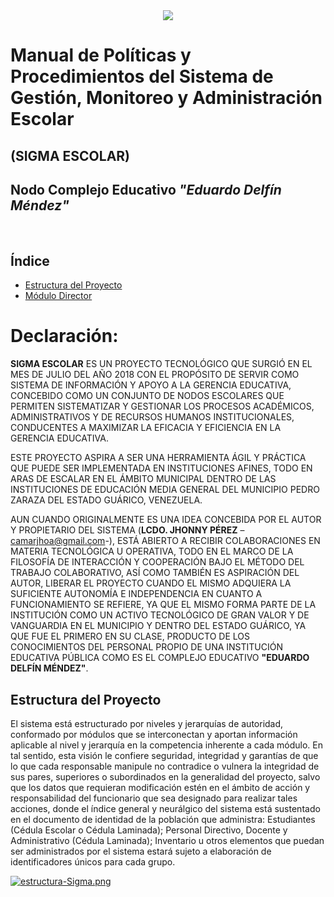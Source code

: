 <center>
   <a href="http:/cbitzaraza.com.ve/"><img src="https://i.pinimg.com/474x/aa/7a/1c/aa7a1ccaf2bfbca53eb46f9c3f8d8388.jpg" /></a>
</center>

# Manual de Políticas y Procedimientos del Sistema de Gestión, Monitoreo y Administración Escolar

## **(SIGMA ESCOLAR)**

## Nodo Complejo Educativo ***"Eduardo Delfín Méndez"***<br>
<br>

## Índice
* [Estructura del Proyecto](#estructura-del-proyecto)
* [Módulo Director](Director)
# Declaración:

**SIGMA ESCOLAR** ES UN PROYECTO TECNOLÓGICO QUE SURGIÓ EN EL MES DE JULIO DEL AÑO 2018 CON EL PROPÓSITO DE SERVIR COMO SISTEMA DE INFORMACIÓN Y APOYO A LA GERENCIA EDUCATIVA, CONCEBIDO COMO UN CONJUNTO DE NODOS ESCOLARES QUE PERMITEN SISTEMATIZAR Y GESTIONAR LOS PROCESOS ACADÉMICOS, ADMINISTRATIVOS Y DE RECURSOS HUMANOS INSTITUCIONALES, CONDUCENTES A MAXIMIZAR LA EFICACIA Y EFICIENCIA EN LA GERENCIA EDUCATIVA.

ESTE PROYECTO ASPIRA A SER UNA HERRAMIENTA ÁGIL Y PRÁCTICA QUE PUEDE SER IMPLEMENTADA EN INSTITUCIONES AFINES, TODO EN ARAS DE ESCALAR EN EL ÁMBITO MUNICIPAL  DENTRO DE LAS INSTITUCIONES DE EDUCACIÓN MEDIA GENERAL DEL MUNICIPIO PEDRO ZARAZA DEL ESTADO GUÁRICO, VENEZUELA.

AUN CUANDO ORIGINALMENTE ES UNA IDEA CONCEBIDA POR EL AUTOR Y PROPIETARIO DEL SISTEMA (**LCDO. JHONNY PÉREZ** –<camarjhoa@gmail.com>-), ESTÁ ABIERTO A RECIBIR COLABORACIONES EN MATERIA  TECNOLÓGICA U OPERATIVA, TODO EN EL MARCO DE LA FILOSOFÍA DE INTERACCIÓN Y COOPERACIÓN BAJO EL MÉTODO DEL TRABAJO COLABORATIVO, ASÍ COMO TAMBIÉN ES ASPIRACIÓN DEL AUTOR, LIBERAR EL PROYECTO CUANDO EL MISMO ADQUIERA LA SUFICIENTE AUTONOMÍA E INDEPENDENCIA EN CUANTO A FUNCIONAMIENTO SE REFIERE, YA QUE EL MISMO FORMA PARTE DE LA INSTITUCIÓN COMO UN ACTIVO TECNOLÓGICO DE GRAN VALOR Y DE VANGUARDIA EN EL MUNICIPIO Y DENTRO DEL  ESTADO GUÁRICO, YA QUE FUE EL PRIMERO EN SU CLASE, PRODUCTO DE LOS CONOCIMIENTOS DEL PERSONAL PROPIO DE UNA INSTITUCIÓN EDUCATIVA PÚBLICA COMO ES EL COMPLEJO EDUCATIVO **"EDUARDO DELFÍN MÉNDEZ"**.

## Estructura del Proyecto

El sistema está estructurado por niveles y jerarquías de autoridad, conformado por módulos que se interconectan y aportan información aplicable al nivel y jerarquía en la competencia inherente a cada módulo. En tal sentido, esta visión le confiere seguridad, integridad y garantías de que lo que cada responsable manipule no contradice o vulnera la integridad de sus pares, superiores o subordinados en la generalidad del proyecto, salvo que los datos que requieran modificación estén en el ámbito de acción y responsabilidad del funcionario que sea designado para realizar tales acciones, donde el índice general y neurálgico del sistema está sustentado en el documento de identidad de la población que administra: Estudiantes (Cédula Escolar o Cédula Laminada); Personal Directivo, Docente y Administrativo (Cédula Laminada); Inventario u otros elementos que puedan ser administrados por el sistema estará sujeto a elaboración de identificadores únicos para cada grupo.
<br>

[![estructura-Sigma.png](https://i.postimg.cc/4NhtfgJ7/estructura-Sigma.png)](https://postimg.cc/qz4gwW64)




